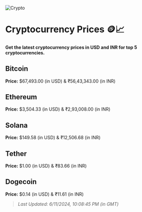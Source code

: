 
![Crypto](https://www.techguide.com.au/wp-content/uploads/2020/11/crypto3.jpeg)

# Cryptocurrency Prices 🪙📈

#### Get the latest cryptocurrency prices in USD and INR for top 5 cryptocurrencies.

## Bitcoin

**Price:** $67,493.00 (in USD) & ₹56,43,343.00 (in INR)

## Ethereum

**Price:** $3,504.33 (in USD) & ₹2,93,008.00 (in INR)

## Solana

**Price:** $149.58 (in USD) & ₹12,506.68 (in INR)

## Tether

**Price:** $1.00 (in USD) & ₹83.66 (in INR)

## Dogecoin

**Price:** $0.14 (in USD) & ₹11.61 (in INR)

> _Last Updated: 6/11/2024, 10:08:45 PM (in GMT)_
